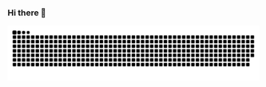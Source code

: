 ### Hi there 👋

![GitHub Snake](https://github.com/ElPayo/ElPayo/blob/output/github-contribution-grid-snake.svg)
